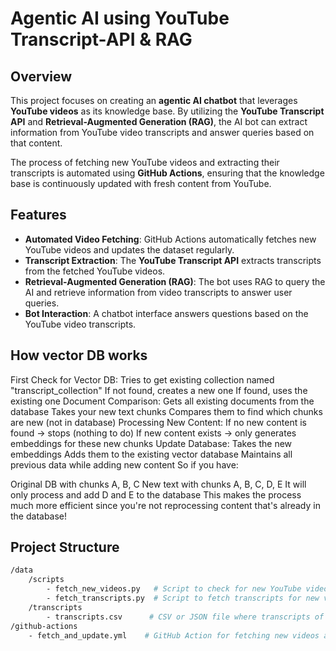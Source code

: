 # Agentic AI using YouTube Transcript-API & RAG

## Overview

This project focuses on creating an **agentic AI chatbot** that leverages **YouTube videos** as its knowledge base. By utilizing the **YouTube Transcript API** and **Retrieval-Augmented Generation (RAG)**, the AI bot can extract information from YouTube video transcripts and answer queries based on that content.

The process of fetching new YouTube videos and extracting their transcripts is automated using **GitHub Actions**, ensuring that the knowledge base is continuously updated with fresh content from YouTube.

## Features

- **Automated Video Fetching**: GitHub Actions automatically fetches new YouTube videos and updates the dataset regularly.
- **Transcript Extraction**: The **YouTube Transcript API** extracts transcripts from the fetched YouTube videos.
- **Retrieval-Augmented Generation (RAG)**: The bot uses RAG to query the AI and retrieve information from video transcripts to answer user queries.
- **Bot Interaction**: A chatbot interface answers questions based on the YouTube video transcripts.

## How vector DB works 
First Check for Vector DB:
Tries to get existing collection named "transcript_collection"
If not found, creates a new one
If found, uses the existing one
Document Comparison:
Gets all existing documents from the database
Takes your new text chunks
Compares them to find which chunks are new (not in database)
Processing New Content:
If no new content is found → stops (nothing to do)
If new content exists → only generates embeddings for these new chunks
Update Database:
Takes the new embeddings
Adds them to the existing vector database
Maintains all previous data while adding new content
So if you have:

Original DB with chunks A, B, C
New text with chunks A, B, C, D, E
It will only process and add D and E to the database
This makes the process much more efficient since you're not reprocessing content that's already in the database!


## Project Structure

```bash
/data
    /scripts
        - fetch_new_videos.py   # Script to check for new YouTube videos
        - fetch_transcripts.py  # Script to fetch transcripts for new videos
    /transcripts
        - transcripts.csv      # CSV or JSON file where transcripts of videos are stored
/github-actions
    - fetch_and_update.yml    # GitHub Action for fetching new videos and updating transcripts
